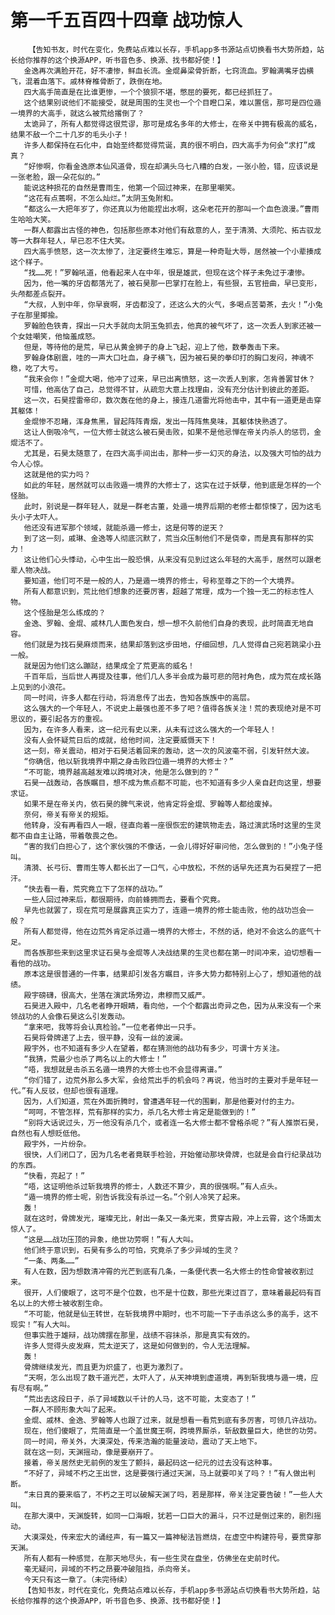 # 第一千五百四十四章 战功惊人
        【告知书友，时代在变化，免费站点难以长存，手机app多书源站点切换看书大势所趋，站长给你推荐的这个换源APP，听书音色多、换源、找书都好使！】
       金逸再次满脸开花，好不凄惨，鲜血长流。金焜鼻梁骨折断，七窍流血。罗翰满嘴牙齿横飞，混着血落下。戚林脊椎骨断了，跌倒在地。
       四大高手简直是在比谁更惨，一个个狼狈不堪，憋屈的要死，都已经抓狂了。
       这个结果别说他们不能接受，就是周围的生灵也一个个目瞪口呆，难以置信，那可是四位遁一境界的大高手，就这么被荒给撂倒了？
       太诡异了，所有人都觉得这很荒谬，那可是成名多年的大修士，在帝关中拥有极高的威名，结果不敌一个二十几岁的毛头小子！
       许多人都保持在石化中，自始至终都觉得荒诞，真的很不明白，四大高手为何会“求打”成真？
       “好惨啊，你看金逸原本仙风道骨，现在却满头乌七八糟的白发，一张小脸，错，应该说是一张老脸，跟一朵花似的。”
       能说这种损花的自然是曹雨生，他第一个回过神来，在那里嘲笑。
       “这花有点蔫啊，不怎么灿烂。”太阴玉兔附和。
       “都这么一大把年岁了，你还真以为他能捏出水啊，这朵老花开的那叫一个血色浪漫。”曹雨生哈哈大笑。
       一群人都露出古怪的神色，包括那些原本对他们有敌意的人，至于清漪、大须陀、拓古驭龙等一大群年轻人，早已忍不住大笑。
       四大高手愤怒，这一次太惨了，注定要终生难忘，算是一种奇耻大辱，居然被一个小辈揍成这个样子。
       “找……死！”罗翰吼道，他看起来人在中年，很是雄武，但现在这个样子未免过于凄惨。
       因为，他一嘴的牙齿都落光了，被石昊那一巴掌打在脸上，有些狠，五官扭曲，早已变形，头颅都差点裂开。
       “大叔，人到中年，你早衰啊，牙齿都没了，还这么大的火气，多喝点苦菊茶，去火！”小兔子在那里揶揄。
       罗翰脸色铁青，探出一只大手就向太阴玉兔抓去，他真的被气坏了，这一次丢人到家还被一个女娃嘲笑，他恼羞成怒。
       但是，等待他的是荒，早已从黄金狮子的身上飞起，迎上了他，数拳轰击下来。
       罗翰身体剧震，哇的一声大口吐血，身子横飞，因为被石昊的拳印打的胸口发闷，神魂不稳，吃了大亏。
       “我来会你！”金焜大喝，他冲了过来，早已出离愤怒，这一次丢人到家，怎肯善罢甘休？
       可惜，他高估了自己，总觉得不甘，从疏忽大意上找理由，没有充分估计到彼此的差距。
       这一次，石昊捏雷帝印，数次轰在他的身上，接连几道雷光将他击中，其中有一道更是击穿其躯体！
       金焜惨不忍睹，浑身焦黑，冒起阵阵青烟，发出一阵阵焦臭味，其躯体快熟透了。
       这让人倒吸冷气，一位大修士就这么被石昊击败，如果不是他忌惮在帝关内杀人的惩罚，金焜活不了。
       尤其是，石昊太随意了，在四大高手间出击，那种一步一幻灭的身法，以及强大可怕的战力令人心惊。
       这就是他的实力吗？
       如此的年轻，居然就可以击败遁一境界的大修士了，这实在过于妖孽，他到底是怎样的一个怪胎。
       此时，别说是一群年轻人，就是一群老古董，处遁一境界后期的老修士都惊悚了，因为这毛头小子太吓人。
       他还没有进军那个领域，就能杀遁一修士，这是何等的逆天？
       到了这一刻，戚琳、金逸等人彻底沉默了，荒当众压制他们不是侥幸，而是真有那样的实力！
       这让他们心头悸动，心中生出一股恐惧，从来没有见到过这么年轻的大高手，居然可以跟老辈人物决战。
       要知道，他们可不是一般的人，乃是遁一境界的修士，号称至尊之下的一个大境界。
       所有人都意识到，荒比他们想象的还要厉害，超越了常理，成为一个独一无二的标志性人物。
       这个怪胎是怎么练成的？
       金逸、罗翰、金焜、戚林几人面色发白，想一想不久前他们自身的表现，此时简直无地自容。
       他们就是为找石昊麻烦而来，结果却落到这步田地，仔细回想，几人觉得自己宛若跳梁小丑一般。
       就是因为他们这么蹦跶，结果成全了荒更高的威名！
       千百年后，当后世人再提及往事，他们几人多半会成为最可悲的陪衬角色，成为荒在成长路上见到的小浪花。
       同一时间，许多人都在行动，将消息传了出去，告知各族族中的高层。
       这么强大的一个年轻人，不说史上最强也差不多了吧？值得各族关注！荒的表现绝对是不可思议的，要引起各方的重视。
       因为，在许多人看来，这一纪元有史以来，从未有过这么强大的一个年轻人！
       没有人会怀疑荒日后的成就，给他时间，注定要威慑天下！
       这一刻，帝关震动，相对于石昊活着回来的轰动，这一次的风波毫不弱，引发轩然大波。
       “你确信，他以斩我境界中期之身击败四位遁一境界的大修士？”
       “不可能，境界越高越发难以跨境对决，他是怎么做到的？”
       石昊一战轰动，各族瞩目，想不成为焦点都不可能，也不知道有多少人亲自赶向这里，想要求证。
       如果不是在帝关内，依石昊的脾气来说，他肯定将金焜、罗翰等人都给废掉。
       奈何，帝关有帝关的规矩。
       他转身，没有再看四人一眼，径直向着一座很恢宏的建筑物走去，路过演武场时这里的生灵都不由自主让路，带着敬畏之色。
       “害的我们白担心了，这个家伙强的不像话，一会儿得好好审问他，怎么做到的！”小兔子怪叫。
       清漪、长弓衍、曹雨生等人都长出了一口气，心中放松，不然的话早先还真为石昊捏了一把汗。
       “快去看一看，荒究竟立下了怎样的战功。”
       一些人回过神来后，都很期待，向前蜂拥而去，要看个究竟。
       早先也就罢了，现在荒可是展露真正实力了，连遁一境界的修士能击败，他的战功岂会一般？
       所有人都觉得，他在边荒外肯定杀过遁一境界的大修士，不然的话，绝对不会这么的底气十足。
       而各族那些来到这里求证石昊与金焜等人决战结果的生灵也都在第一时间冲来，迫切想看一看他的战功。
       原本这是很普通的一件事，结果却引发各方瞩目，许多大势力都特别上心了，想知道他的战绩。
       殿宇磅礴，很高大，坐落在演武场旁边，肃穆而又威严。
       石昊进入殿中，几名老者睁开眼睛，看向他，一个个都露出奇异之色，因为从来没有一个来领战功的人会像石昊这么引发轰动。
       “拿来吧，我等将会认真检验。”一位老者伸出一只手。
       石昊将骨牌递了上去，很平静，没有一丝的波澜。
       殿宇外，也不知道有多少人在望着，都在猜测他的战功有多少，可谓十方关注。
       “我猜，荒最少也杀了两名以上的大修士！”
       “唔，我想就是击杀五名遁一境界的大修士也不会显得离谱。”
       “你们错了，边荒外那么多大军，会给荒出手的机会吗？再说，他当时的主要对手是年轻一代。”有人反驳，但却也很有道理。
       因为，人们知道，荒在外面折腾时，曾遭遇年轻一代的围剿，那是他要对付的主力。
       “呵呵，不管怎样，荒有那样的实力，杀几名大修士肯定是能做到的！”
       “别将大话说过头，万一他没有杀几个，或者连一名大修士都不曾格杀呢？”有人推崇石昊，自然也有人想贬低他。
       殿宇外，一片纷杂。
       很快，人们闭口了，因为几名老者竟联手检验，开始催动那块骨牌，也就是会自行纪录战功的东西。
       “快看，亮起了！”
       “唔，这证明他杀过斩我境界的修士，人数还不算少，真的很强啊。”有人点头。
       “遁一境界的修士呢，别告诉我没有杀过一名。”个别人冷笑了起来。
       轰！
       就在这时，骨牌发光，璀璨无比，射出一条又一条光束，贯穿古殿，冲上云霄，这个场面太惊人了。
       “这是……战功压顶的异象，绝世功劳啊！”有人大叫。
       他们终于意识到，石昊有多么的可怕，究竟杀了多少异域的生灵？
       “一条、两条……”
       有人在数，因为想数清冲霄的光芒到底有几条，一条便代表一名大修士的性命曾被收割过来。
       很开，人们傻眼了，这可不是个位数，也不是十位数，那些光束过百了，意味着最起码有百名以上的大修士被收割生命。
       “不可能，他就是仙王转世，在斩我境界中期时，也不可能一下子击杀这么多的高手，这不现实！”有人大叫。
       但事实胜于雄辩，战功牌摆在那里，战绩不容抹杀，那是真实有效的。
       许多人觉得头皮发麻，荒太逆天了，这是如何做到的，令人无法理解。
       轰！
       骨牌继续发光，而且更为炽盛了，也更为激烈了。
       “天啊，怎么出现了数千道光芒，太吓人了，从天神境到虚道境，再到斩我境与遁一境，应有尽有啊。”
       “荒出去这段日子，杀了异域数以千计的人马，这不可能，太变态了！”
       一群人不顾形象大叫了起来。
       金焜、戚林、金逸、罗翰等人也跟了过来，就是想看一看荒到底有多厉害，可领几许战功。
       现在，他们傻眼了，荒简直是一个盖世魔王啊，跨境界厮杀，斩敌数量巨大，绝世的功劳。
       同一时间，帝关外，大漠深处，传来浩瀚的能量波动，震动了天上地下。
       就在这一刻，天渊摇动，像是要崩开了。
       接着，帝关居然史无前例的发生了颤抖，最起码这一纪元的过去没有这种事。
       “不好了，异域不朽之王出世，这是要强行通过天渊，马上就要叩关了吗？！”有人做出判断。
       “末日真的要来临了，不朽之王可以破解天渊了吗，若是那样，帝关注定要告破！”一些人大叫。
       在那大漠中，天渊旋转，如同一口海眼，犹若一口巨大的漏斗，只不过是倒过来的，剧烈摇动。
       大漠深处，传来宏大的诵经声，有一篇又一篇神秘法旨燃烧，在虚空中构建符号，要贯穿那天渊。
       所有人都有一种感觉，在那天地尽头，有一些生灵在盘坐，仿佛坐在史前时代。
       毫无疑问，异域的不朽之昂要冲破阻挡，杀向帝关。
       今天只有这一章了。（未完待续）
       【告知书友，时代在变化，免费站点难以长存，手机app多书源站点切换看书大势所趋，站长给你推荐的这个换源APP，听书音色多、换源、找书都好使！】